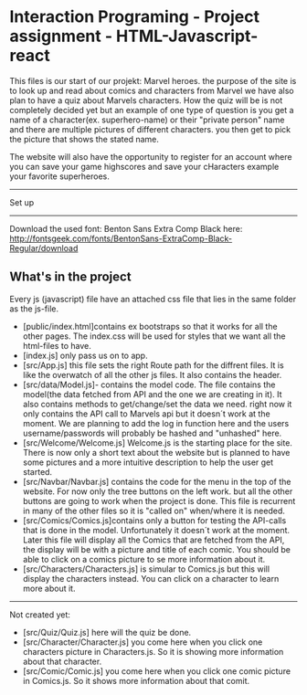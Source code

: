 ﻿Interaction Programing - Project assignment - HTML-Javascript-react
=================================================

This files is our start of our projekt: Marvel heroes. the purpose of the site is to look up and read about comics and characters from Marvel we have also plan to have a quiz about Marvels characters. How the quiz will be is not completely decided yet but an example of one type of question is you get a name of a character(ex. superhero-name) or their "private person" name and there are multiple pictures of different characters. you then get to pick the picture that shows the stated name.  

The website will also have the opportunity to register for an account where you can save your game highscores and save your cHaracters example your favorite superheroes.

_______
Set up
_______
Download the used font: Benton Sans Extra Comp Black here: 
http://fontsgeek.com/fonts/BentonSans-ExtraComp-Black-Regular/download

What's in the project
-----

Every js (javascript) file have an attached css file that lies in the same folder as the js-file.

* [public/index.html]contains ex bootstraps so that it works for all the other pages. The index.css will be used for styles that we want all the html-files to have. 
* [index.js] only pass us on to app.
* [src/App.js] this file sets the right Route path for the diffrent files. It is like the overwatch of all the other js files. It also contains the header. 
* [src/data/Model.js]- contains the model code. The file contains the model(the data fetched from API and the one we are creating in it). It also contains methods to get/change/set the data we need. right now it only contains the API call to Marvels api but it doesn´t work at the moment. We are planning to add the log in function here and the users username/passwords will probably be  hashed and "unhashed" here. 
* [src/Welcome/Welcome.js] Welcome.js is the starting place for the site. There is now only a short text about the website but is planned to have some pictures and a more intuitive description to help the user get started. 
* [src/Navbar/Navbar.js] contains the code for the menu in the top of the website. For now only the tree buttons on the left work. but all the other buttons are going to work when the project is done. This file is recurrent in many of the other files so it is "called on" when/where it is needed. 
* [src/Comics/Comics.js]contains only a button for testing the API-calls that is done in the model. Unfortunately it doesn´t work at the moment. Later this file will display all the Comics that are fetched from the API, the display will be with a picture and title of each comic. You should be able to click on a comics picture to se more information about it. 
* [src/Characters/Characters.js] is simular to Comics.js but this will display the characters instead. You can click on a character to learn more about it. 
------
Not created yet:
* [src/Quiz/Quiz.js] here will the quiz be done. 
* [src/Character/Character.js] you come here when you click one characters picture in Characters.js. So it is showing more information about that character. 
* [src/Comic/Comic.js] you come here when you click one comic picture in Comics.js. So it shows more information about that comit. 